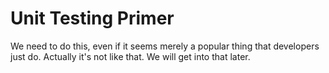 # Unit Testing Primer

We need to do this, even if it seems merely a popular thing that developers just do. Actually it's not like 
that. We will get into that later.